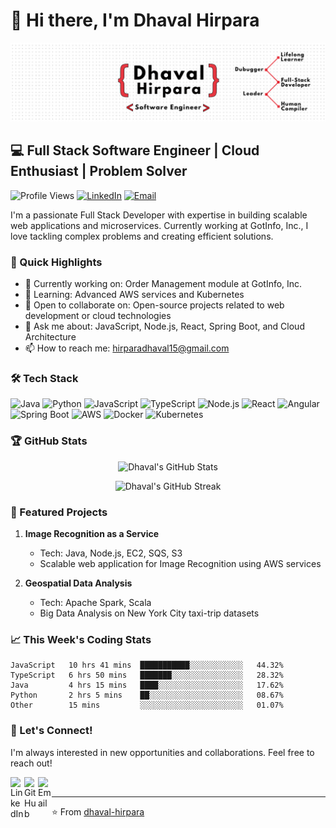 # 👋 Hi there, I'm Dhaval Hirpara

<img src="images/banner.png" alt="Dhaval's GitHub Stats" />

## 💻 Full Stack Software Engineer | Cloud Enthusiast | Problem Solver

![Profile Views](https://komarev.com/ghpvc/?username=dhaval-hirpara&color=brightgreen)
[![LinkedIn](https://img.shields.io/badge/LinkedIn-Connect-blue)](https://linkedin.com/in/dhavalhirpara)
[![Email](https://img.shields.io/badge/Email-Contact-red)](mailto:hirparadhaval15@gmail.com)

I'm a passionate Full Stack Developer with expertise in building scalable web applications and microservices. Currently working at GotInfo, Inc., I love tackling complex problems and creating efficient solutions.

### 🚀 Quick Highlights

- 🔭 Currently working on: Order Management module at GotInfo, Inc.
- 🌱 Learning: Advanced AWS services and Kubernetes
- 👯 Open to collaborate on: Open-source projects related to web development or cloud technologies
- 💬 Ask me about: JavaScript, Node.js, React, Spring Boot, and Cloud Architecture
- 📫 How to reach me: [hirparadhaval15@gmail.com](mailto:hirparadhaval15@gmail.com)

### 🛠️ Tech Stack

![Java](https://img.shields.io/badge/-Java-007396?style=flat-square&logo=java)
![Python](https://img.shields.io/badge/-Python-3776AB?style=flat-square&logo=python&logoColor=white)
![JavaScript](https://img.shields.io/badge/-JavaScript-F7DF1E?style=flat-square&logo=javascript&logoColor=black)
![TypeScript](https://img.shields.io/badge/-TypeScript-007ACC?style=flat-square&logo=typescript&logoColor=white)
![Node.js](https://img.shields.io/badge/-Node.js-339933?style=flat-square&logo=node.js&logoColor=white)
![React](https://img.shields.io/badge/-React-61DAFB?style=flat-square&logo=react&logoColor=black)
![Angular](https://img.shields.io/badge/-Angular-DD0031?style=flat-square&logo=angular)
![Spring Boot](https://img.shields.io/badge/-Spring%20Boot-6DB33F?style=flat-square&logo=spring&logoColor=white)
![AWS](https://img.shields.io/badge/-AWS-232F3E?style=flat-square&logo=amazon-aws)
![Docker](https://img.shields.io/badge/-Docker-2496ED?style=flat-square&logo=docker&logoColor=white)
![Kubernetes](https://img.shields.io/badge/-Kubernetes-326CE5?style=flat-square&logo=kubernetes&logoColor=white)

### 🏆 GitHub Stats

<p align="center">
  <img src="https://github-readme-stats.vercel.app/api?username=dhaval-hirpara&show_icons=true&theme=radical" alt="Dhaval's GitHub Stats" />
</p>

<p align="center">
  <img src="https://github-readme-streak-stats.herokuapp.com/?user=dhaval-hirpara&theme=radical" alt="Dhaval's GitHub Streak" />
</p>

### 🌟 Featured Projects

1. **Image Recognition as a Service**
   - Tech: Java, Node.js, EC2, SQS, S3
   - Scalable web application for Image Recognition using AWS services

2. **Geospatial Data Analysis**
   - Tech: Apache Spark, Scala
   - Big Data Analysis on New York City taxi-trip datasets

### 📈 This Week's Coding Stats

<!--START_SECTION:waka-->
```text
JavaScript   10 hrs 41 mins  ███████████░░░░░░░░░░░░   44.32%
TypeScript   6 hrs 50 mins   ███████░░░░░░░░░░░░░░░░   28.32%
Java         4 hrs 15 mins   ████░░░░░░░░░░░░░░░░░░░   17.62%
Python       2 hrs 5 mins    ██░░░░░░░░░░░░░░░░░░░░░   08.67%
Other        15 mins         ░░░░░░░░░░░░░░░░░░░░░░░   01.07%
```
<!--END_SECTION:waka-->

### 🤝 Let's Connect!

I'm always interested in new opportunities and collaborations. Feel free to reach out!

[<img align="left" alt="LinkedIn" width="22px" src="https://cdn.jsdelivr.net/npm/simple-icons@v3/icons/linkedin.svg" />](https://linkedin.com/in/dhavalhirpara)
[<img align="left" alt="GitHub" width="22px" src="https://cdn.jsdelivr.net/npm/simple-icons@v3/icons/github.svg" />](https://github.com/dhaval-hirpara)
[<img align="left" alt="Email" width="22px" src="https://cdn.jsdelivr.net/npm/simple-icons@v3/icons/gmail.svg" />](mailto:hirparadhaval15@gmail.com)

<br />

---

⭐️ From [dhaval-hirpara](https://github.com/dhaval-hirpara)
